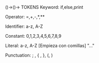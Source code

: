 ()->()->
TOKENS
Keyword: if,else,print

Operator: =,+,-,*,**

Identifier: a-z, A-Z

Constant: 0,1,2,3,4,5,6,7,8,9

Literal: a-z, A-Z [Empieza con comillas] "..."

Punctuation: ; , { , }, (, )
